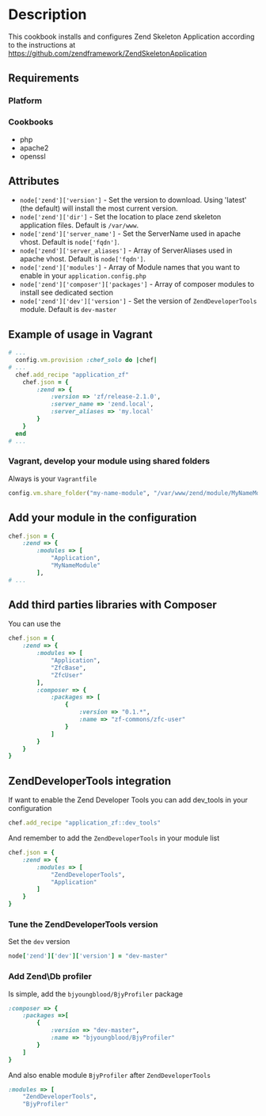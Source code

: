 # Description

This cookbook installs and configures Zend Skeleton Application according to the instructions at https://github.com/zendframework/ZendSkeletonApplication

## Requirements

### Platform

### Cookbooks

 * php
 * apache2
 * openssl

## Attributes

* `node['zend']['version']` - Set the version to download. Using 'latest' (the default) will install the most current version.
* `node['zend']['dir']` - Set the location to place zend skeleton application files. Default is `/var/www`.
* `node['zend']['server_name']` - Set the ServerName used in apache vhost. Default is `node['fqdn']`.
* `node['zend']['server_aliases']` - Array of ServerAliases used in apache vhost. Default is `node['fqdn']`.
* `node['zend']['modules']` - Array of Module names that you want to enable in your `application.config.php` 
* `node['zend']['composer']['packages']` - Array of composer modules to install see dedicated section
* `node['zend']['dev']['version']` - Set the version of `ZendDeveloperTools` module. Default is `dev-master`

## Example of usage in Vagrant

```ruby
# ...
  config.vm.provision :chef_solo do |chef|
# ...
  chef.add_recipe "application_zf"
	chef.json = {
		:zend => {
			:version => 'zf/release-2.1.0',
			:server_name => 'zend.local',
			:server_aliases => 'my.local'
		}
	}
  end
# ...
```

### Vagrant, develop your module using shared folders

Always is your `Vagrantfile`

```ruby
config.vm.share_folder("my-name-module", "/var/www/zend/module/MyNameModule", "../MyNameModule")
```

## Add your module in the configuration

```ruby
chef.json = {
	:zend => {
		:modules => [
			"Application",
			"MyNameModule"
		],
# ...
```

## Add third parties libraries with Composer

You can use the 

```ruby
chef.json = {
	:zend => {
		:modules => [
			"Application",
			"ZfcBase",
			"ZfcUser"
		],
		:composer => {
			:packages => [
				{
					:version => "0.1.*",
					:name => "zf-commons/zfc-user"
				}
			]
		}
	}
}
```

## ZendDeveloperTools integration

If want to enable the Zend Developer Tools you can add dev_tools in your
configuration

```ruby
chef.add_recipe "application_zf::dev_tools"
```

And remember to add the `ZendDeveloperTools` in your module list

```ruby
chef.json = {
	:zend => {
		:modules => [
			"ZendDeveloperTools",
			"Application"	
		]
	}
}
```

### Tune the ZendDeveloperTools version

Set the `dev` version

```ruby
node['zend']['dev']['version'] = "dev-master"
```

### Add Zend\Db profiler

Is simple, add the `bjyoungblood/BjyProfiler` package

```ruby
:composer => {
	:packages =>[
		{
			:version => "dev-master",
			:name => "bjyoungblood/BjyProfiler"
		}
	]
}
```

And also enable module `BjyProfiler` after `ZendDeveloperTools`

```ruby
:modules => [
	"ZendDeveloperTools",
	"BjyProfiler"
```

